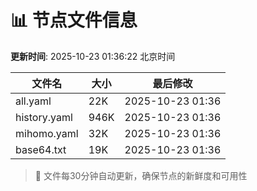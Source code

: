 # 📊 节点文件信息

**更新时间**: 2025-10-23 01:36:22 北京时间

| 文件名 | 大小 | 最后修改 |
|--------|------|----------|
| all.yaml | 22K | 2025-10-23 01:36 |
| history.yaml | 946K | 2025-10-23 01:36 |
| mihomo.yaml | 32K | 2025-10-23 01:36 |
| base64.txt | 19K | 2025-10-23 01:36 |

> 🔄 文件每30分钟自动更新，确保节点的新鲜度和可用性
